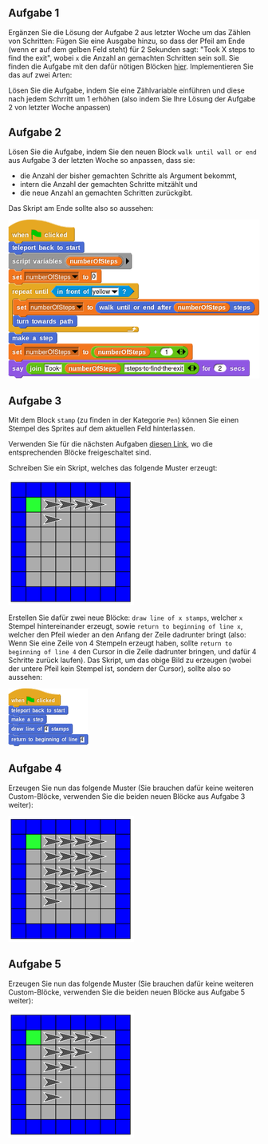 ## Aufgabe 1

Ergänzen Sie die Lösung der Aufgabe 2 aus letzter Woche um das Zählen von Schritten: Fügen Sie eine Ausgabe hinzu, so dass der Pfeil am Ende (wenn er auf dem gelben Feld steht) für 2 Sekunden sagt: "Took X steps to find the exit", wobei `x` die Anzahl an gemachten Schritten sein soll. Sie finden die Aufgabe mit den dafür nötigen Blöcken [hier](https://snap.berkeley.edu/project?user=piotrdabrowski&project=Prog1-Uebung2). Implementieren Sie das auf zwei Arten:

Lösen Sie die Aufgabe, indem Sie eine Zählvariable einführen und diese nach jedem Schrritt um 1 erhöhen (also indem Sie Ihre Lösung der Aufgabe 2 von letzter Woche anpassen)

## Aufgabe 2

Lösen Sie die Aufgabe, indem Sie den neuen Block `walk until wall or end` aus Aufgabe 3 der letzten Woche so anpassen, dass sie:

* die Anzahl der bisher gemachten Schritte als Argument bekommt,
* intern die Anzahl der gemachten Schritte mitzählt und
* die neue Anzahl an gemachten Schritten zurückgibt.

Das Skript am Ende sollte also so aussehen:

![Skript für Aufgabe 4](Bilder/uebung4_script.png)

## Aufgabe 3

Mit dem Block `stamp` (zu finden in der Kategorie `Pen`) können Sie einen Stempel des Sprites auf dem aktuellen Feld hinterlassen.

Verwenden Sie für die nächsten Aufgaben [diesen Link](https://snap.berkeley.edu/project?user=piotrdabrowski&project=Prog1-Uebung3), wo die entsprechenden Blöcke freigeschaltet sind.

Schreiben Sie ein Skript, welches das folgende Muster erzeugt:

![Muster für Aufgabe 5](Bilder/uebung5.png)

Erstellen Sie dafür zwei neue Blöcke: `draw line of x stamps`, welcher `x` Stempel hintereinander erzeugt, sowie `return to beginning of line x`, welcher den Pfeil wieder an den Anfang der Zeile dadrunter bringt (also: Wenn Sie eine Zeile von 4 Stempeln erzeugt haben, sollte `return to beginning of line 4` den Cursor in die Zeile dadrunter bringen, und dafür 4 Schritte zurück laufen). Das Skript, um das obige Bild zu erzeugen (wobei der untere Pfeil kein Stempel ist, sondern der Cursor), sollte also so aussehen:

![Skript für Aufgabe 5](Bilder/uebung5_script.png)

## Aufgabe 4

Erzeugen Sie nun das folgende Muster (Sie brauchen dafür keine weiteren Custom-Blöcke, verwenden Sie die beiden neuen Blöcke aus Aufgabe 3 weiter):

![Muster für Aufgabe 6](Bilder/uebung6.png)


## Aufgabe 5

Erzeugen Sie nun das folgende Muster (Sie brauchen dafür keine weiteren Custom-Blöcke, verwenden Sie die beiden neuen Blöcke aus Aufgabe 5 weiter):

![Muster für Aufgabe 7](Bilder/uebung7.png)
